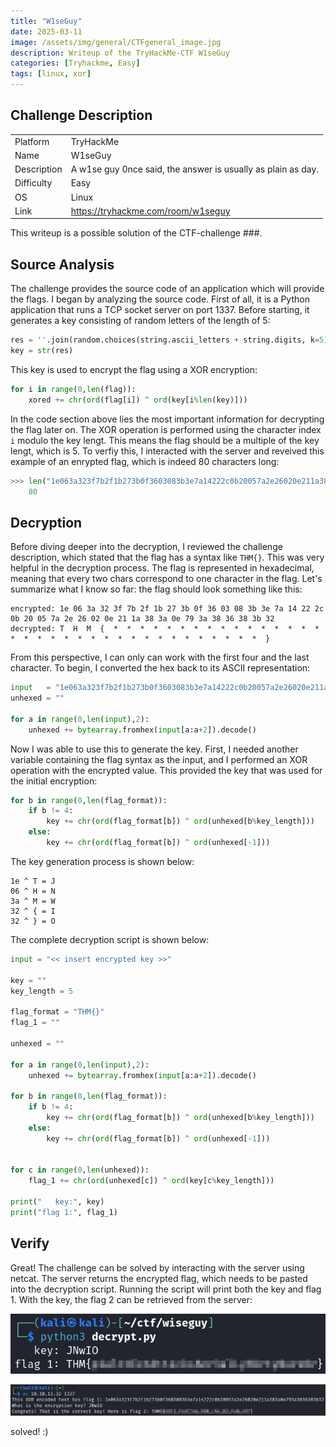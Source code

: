 ```yaml
---
title: "W1seGuy"
date: 2025-03-11
image: /assets/img/general/CTFgeneral_image.jpg
description: Writeup of the TryHackMe-CTF W1seGuy
categories: [Tryhackme, Easy]
tags: [linux, xor]
---
```


## Challenge Description
<center>
<table>
  <tr>
    <td>Platform</td>
    <td>TryHackMe</td>
  </tr>
  <tr>
    <td>Name</td>
    <td>W1seGuy</td>
  </tr>
  <tr>
    <td>Description</td>
    <td>A w1se guy 0nce said, the answer is usually as plain as day.</td>
  </tr>
  <tr>
    <td>Difficulty</td>
    <td>Easy</td>
  </tr>
  <tr>
    <td>OS</td>
    <td>Linux</td>
  </tr>
  <tr>
    <td>Link</td>
    <td><a href="https://tryhackme.com/room/w1seguy">https://tryhackme.com/room/w1seguy</a></td>
  </tr>
</table>
</center>

This writeup is a possible solution of the CTF-challenge ###.  

## Source Analysis 

The challenge provides the source code of an application which will provide the flags. I began by analyzing the source code. First of all, it is a Python application that runs a TCP socket server on port 1337. Before starting, it generates a key consisting of random letters of the length of 5:
```python
res = ''.join(random.choices(string.ascii_letters + string.digits, k=5))
key = str(res)
```

This key is used to encrypt the flag using a XOR encryption:
```python
for i in range(0,len(flag)):
    xored += chr(ord(flag[i]) ^ ord(key[i%len(key)]))
```

In the code section above lies the most important information for decrypting the flag later on. The XOR operation is performed using the character index `i` modulo the key lengt. This means the flag should be a multiple of the key lengt, which is 5. To verfiy this, I interacted with the server and reveived this example of an enrypted flag, which is indeed 80 characters long:
```python
>>> len("1e063a323f7b2f1b273b0f3603083b3e7a14222c0b20057a2e26020e211a383a0e793a3836383b32")
	80
```

## Decryption

Before diving deeper into the decryption, I reviewed the challenge description, which stated that the flag has a syntax like `THM{}`. This was very helpful in the decryption process. The flag is represented in hexadecimal, meaning that every two chars correspond to one character in the flag. Let's summarize what I know so far: the flag should look something like this:
```text
encrypted: 1e 06 3a 32 3f 7b 2f 1b 27 3b 0f 36 03 08 3b 3e 7a 14 22 2c 0b 20 05 7a 2e 26 02 0e 21 1a 38 3a 0e 79 3a 38 36 38 3b 32
decrypted: T  H  M  {  *  *  *  *  *  *  *  *  *  *  *  *  *  *  *  *  *  *  *  *  *  *  *  *  *  *  *  *  *  *  *  *  *  *  *  }
```

From this perspective, I can only can work with the first four and the last character. To begin, I converted the hex back to its ASCII representation:
```python
input   = "1e063a323f7b2f1b273b0f3603083b3e7a14222c0b20057a2e26020e211a383a0e793a3836383b32"
unhexed = ""

for a in range(0,len(input),2):
    unhexed += bytearray.fromhex(input[a:a+2]).decode()
```

Now I was able to use this to generate the key. First, I needed another variable containing the flag syntax as the input, and I performed an XOR operation with the encrypted value. This provided the key that was used for the initial encryption:
```python
for b in range(0,len(flag_format)):
    if b != 4:
        key += chr(ord(flag_format[b]) ^ ord(unhexed[b%key_length]))
    else:
        key += chr(ord(flag_format[b]) ^ ord(unhexed[-1]))
```

The key generation process is shown below:
```text
1e ^ T = J
06 ^ H = N
3a ^ M = W
32 ^ { = I
32 ^ } = O
```

The complete decryption script is shown below:
```python
input = "<< insert encrypted key >>"

key = ""
key_length = 5

flag_format = "THM{}"
flag_1 = ""

unhexed = ""

for a in range(0,len(input),2):
    unhexed += bytearray.fromhex(input[a:a+2]).decode()

for b in range(0,len(flag_format)):
    if b != 4:
        key += chr(ord(flag_format[b]) ^ ord(unhexed[b%key_length]))
    else:
        key += chr(ord(flag_format[b]) ^ ord(unhexed[-1]))


for c in range(0,len(unhexed)):
    flag_1 += chr(ord(unhexed[c]) ^ ord(key[c%key_length]))

print("   key:", key)
print("flag 1:", flag_1)
```

## Verify

Great! The challenge can be solved by interacting with the server using netcat. The server returns the encrypted flag, which needs to be pasted into the decryption script. Running the script will print both the key and flag 1. With the key, the flag 2 can be retrieved from the server:

![flag one](/assets/img/tryhackme/Wiseguy/thm_wiseguy_1.jpg)

![flag two](/assets/img/tryhackme/Wiseguy/thm_wiseguy_2.jpg)

solved! :)
